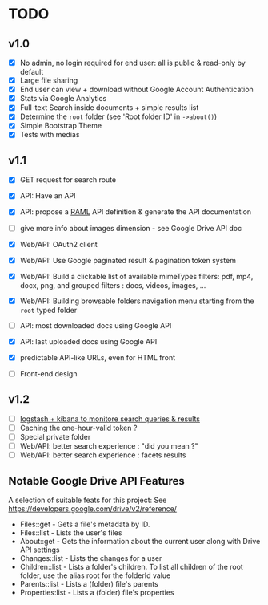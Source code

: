 # TODO

## v1.0

- [X] No admin, no login required for end user: all is public & read-only by default
- [X] Large file sharing
- [X] End user can view + download without Google Account Authentication 
- [X] Stats via Google Analytics
- [X] Full-text Search inside documents + simple results list
- [X] Determine the `root` folder (see 'Root folder ID' in `->about()`)
- [X] Simple Bootstrap Theme
- [X] Tests with medias

## v1.1
- [x] GET request for search route
- [X] API: Have an API
- [X] API: propose a [RAML](http://raml.org) API definition & generate the API documentation
- [ ] give more info about images dimension - see Google Drive API doc
- [X] Web/API: OAuth2 client
- [X] Web/API: Use Google paginated result & pagination token system
- [X] Web/API: Build a clickable list of available mimeTypes filters: pdf, mp4, docx, png, and grouped filters : docs, videos, images, ...
- [X] Web/API: Building browsable folders navigation menu starting from the `root` typed folder
- [ ] API: most downloaded docs using Google API
- [X] API: last uploaded docs using Google API
- [X] predictable API-like URLs, even for HTML front
- [ ] Front-end design


## v1.2
- [ ] [logstash + kibana to monitore search queries & results](https://coderwall.com/p/irhi_q/how-to-use-logstash-with-monolog)
- [ ] Caching the one-hour-valid token ?
- [ ] Special private folder
- [ ] Web/API: better search experience : "did you mean ?"
- [ ] Web/API: better search experience : facets results

## Notable Google Drive API Features

A selection of suitable feats for this project: See https://developers.google.com/drive/v2/reference/

- Files::get - Gets a file's metadata by ID.
- Files::list - Lists the user's files
- About::get - Gets the information about the current user along with Drive API settings
- Changes::list - Lists the changes for a user
- Children::list - Lists a folder's children. To list all children of the root folder, use the alias root for the folderId value
- Parents::list - Lists a (folder) file's parents
- Properties:list - Lists a (folder) file's properties
